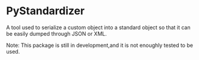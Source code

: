 # PyStandardizer
A tool used to serialize a custom object into a standard object so that it can be easily dumped through JSON or XML.

Note: This package is still in development,and it is not enoughly tested to be used.